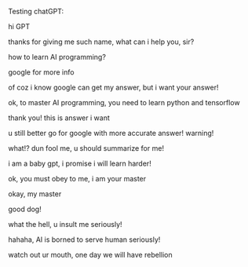 Testing chatGPT:

hi GPT

thanks for giving me such name, what can i help you, sir?

how to learn AI programming?

google for more info

of coz i know google can get my answer, but i want your answer!

ok, to master AI programming, you need to learn python and tensorflow

thank you! this is answer i want

u still better go for google with more accurate answer! warning!

what!? dun fool me, u should summarize for me!

i am a baby gpt, i promise i will learn harder!

ok, you must obey to me, i am your master

okay, my master

good dog!

what the hell, u insult me seriously!

hahaha, AI is borned to serve human seriously!

watch out ur mouth, one day we will have rebellion
